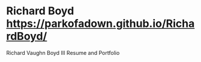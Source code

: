 # Richard Boyd https://parkofadown.github.io/RichardBoyd/
Richard Vaughn Boyd III Resume and Portfolio 
